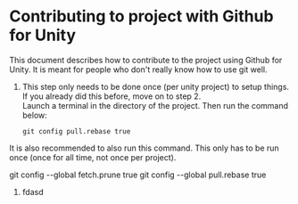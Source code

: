 # Contributing to project with Github for Unity  

This document describes how to contribute to the project using Github for Unity.
It is meant for people who don't really know how to use git well.  

1. This step only needs to be done once (per unity project) to setup things.
If you already did this before, move on to step 2.  
Launch a terminal in the directory of the project. Then run the command below:  
    ```
    git config pull.rebase true
    ```
It is also recommended to also run this command. This only has to be run once (once for all time, not once per project).

git config --global fetch.prune true
git config --global pull.rebase true

1. fdasd
